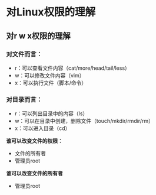 # 对Linux权限的理解
## 对r w x权限的理解
### 对文件而言：
- r：可以查看文件内容（cat/more/head/tail/less）
- w：可以修改文件内容（vim）
- x：可以执行文件（脚本/命令）

### 对目录而言：
- r：可以列出目录中的内容（ls）
- w：可以在目录中创建，删除文件（touch/mkdir/rmdir/rm）
- x：可以进入目录（cd）

**谁可以改变文件的权限：** <br/>
- 文件的所有者
- 管理员root

**谁可以改变文件的所有者** <br/>
- 管理员root